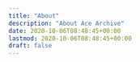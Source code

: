 ```yaml
---
title: "About"
description: "About Ace Archive"
date: 2020-10-06T08:48:45+00:00
lastmod: 2020-10-06T08:48:45+00:00
draft: false
---
```


